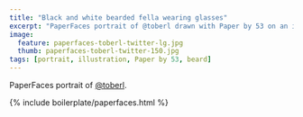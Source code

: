 ```yaml
---
title: "Black and white bearded fella wearing glasses"
excerpt: "PaperFaces portrait of @toberl drawn with Paper by 53 on an iPad."
image: 
  feature: paperfaces-toberl-twitter-lg.jpg
  thumb: paperfaces-toberl-twitter-150.jpg
tags: [portrait, illustration, Paper by 53, beard]
---
```


PaperFaces portrait of [@toberl](http://twitter.com/toberl).

{% include boilerplate/paperfaces.html %}
